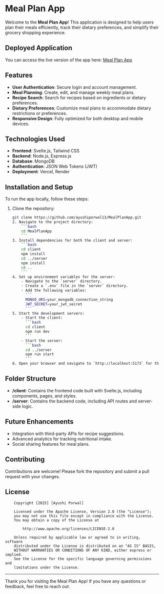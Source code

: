 # Meal Plan App

Welcome to the **Meal Plan App**! This application is designed to help users plan their meals efficiently, track their dietary preferences, and simplify their grocery shopping experience.

## Deployed Application
You can access the live version of the app here: [Meal Plan App](https://meal-plan-app-swart.vercel.app/account)

## Features
- **User Authentication**: Secure login and account management.
- **Meal Planning**: Create, edit, and manage weekly meal plans.
- **Recipe Search**: Search for recipes based on ingredients or dietary preferences.
- **Dietary Preferences**: Customize meal plans to accommodate dietary restrictions or preferences.
- **Responsive Design**: Fully optimized for both desktop and mobile devices.

## Technologies Used
- **Frontend**: Svelte.js, Tailwind CSS
- **Backend**: Node.js, Express.js
- **Database**: MongoDB
- **Authentication**: JSON Web Tokens (JWT)
- **Deployment**: Vercel, Render

## Installation and Setup
To run the app locally, follow these steps:

1. Clone the repository:
    ```bash
    git clone https://github.com/ayushiporwal13/MealPlanApp.git
    2. Navigate to the project directory:
        ```bash
        cd MealPlanApp
        ```
    3. Install dependencies for both the client and server:
        ```bash
        cd client
        npm install
        cd ../server
        npm install
        cd ..
        ```
    4. Set up environment variables for the server:
        - Navigate to the `server` directory.
        - Create a `.env` file in the `server` directory.
        - Add the following variables:
          ```
          MONGO_URI=your_mongodb_connection_string
          JWT_SECRET=your_jwt_secret
          ```
    5. Start the development servers:
        - Start the client:
          ```bash
          cd client
          npm run dev
          ```
        - Start the server:
          ```bash
          cd ../server
          npm run start
          ```
    6. Open your browser and navigate to `http://localhost:5173` for the client.

## Folder Structure
- **/client**: Contains the frontend code built with Svelte.js, including components, pages, and styles.
- **/server**: Contains the backend code, including API routes and server-side logic.

## Future Enhancements
- Integration with third-party APIs for recipe suggestions.
- Advanced analytics for tracking nutritional intake.
- Social sharing features for meal plans.

## Contributing
Contributions are welcome! Please fork the repository and submit a pull request with your changes.

## License

        Copyright [2025] [Ayushi Porwal]

        Licensed under the Apache License, Version 2.0 (the "License");
        you may not use this file except in compliance with the License.
        You may obtain a copy of the License at

            http://www.apache.org/licenses/LICENSE-2.0

        Unless required by applicable law or agreed to in writing, software
        distributed under the License is distributed on an "AS IS" BASIS,
        WITHOUT WARRANTIES OR CONDITIONS OF ANY KIND, either express or implied.
        See the License for the specific language governing permissions and
        limitations under the License.

---

Thank you for visiting the Meal Plan App! If you have any questions or feedback, feel free to reach out.
